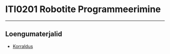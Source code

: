 # ITI0201 Robotite Programmeerimine

---

## Loengumaterjalid
- [Korraldus](https://github.com/iti0201/iti0201/tree/2023/01-intro.md)
